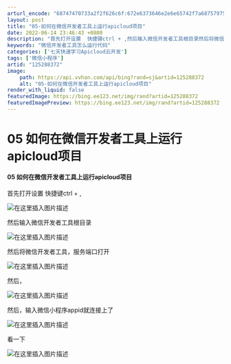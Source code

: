 ```yaml
---
arturl_encode: "68747470733a2f2f626c6f:672e6373646e2e6e65742f7a68757975616e3132333435362f:61727469636c652f64657461696c732f313235323838333732"
layout: post
title: "05-如何在微信开发者工具上运行apicloud项目"
date: 2022-06-14 23:46:43 +0800
description: "首先打开设置  快捷键ctrl + ,然后输入微信开发者工具根目录然后将微信开发者工具，服务端口打开"
keywords: "微信开发者工具怎么运行代码"
categories: ['七天快速学习Apicloud云开发']
tags: ['微信小程序']
artid: "125288372"
image:
    path: https://api.vvhan.com/api/bing?rand=sj&artid=125288372
    alt: "05-如何在微信开发者工具上运行apicloud项目"
render_with_liquid: false
featuredImage: https://bing.ee123.net/img/rand?artid=125288372
featuredImagePreview: https://bing.ee123.net/img/rand?artid=125288372
---
```


# 05 如何在微信开发者工具上运行apicloud项目

#### 05 如何在微信开发者工具上运行apicloud项目

首先打开设置 快捷键ctrl + ,
  
![在这里插入图片描述](https://i-blog.csdnimg.cn/blog_migrate/f191edf710b50a9b4396f2eb6b081f7a.png)
  
然后输入微信开发者工具根目录
  
![在这里插入图片描述](https://i-blog.csdnimg.cn/blog_migrate/88e9379aa189111782346606a233b67c.png)
  
然后将微信开发者工具，服务端口打开
  
![在这里插入图片描述](https://i-blog.csdnimg.cn/blog_migrate/586d2d47e2e41e703c7f1f62c98883dd.png)
  
然后，
  
![在这里插入图片描述](https://i-blog.csdnimg.cn/blog_migrate/ea374718125a3c45ff0d961831b185e0.png)
  
然后，输入微信小程序appid就连接上了

![在这里插入图片描述](https://i-blog.csdnimg.cn/blog_migrate/397a9c4f17144f0a434e446b64f27dce.png)

看一下
  
![在这里插入图片描述](https://i-blog.csdnimg.cn/blog_migrate/746e333a848b5d53dfaf08bacf0c4134.png)